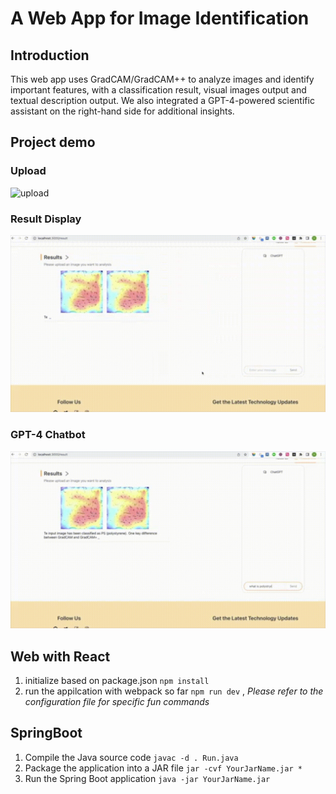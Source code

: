 # A Web App for Image Identification

## Introduction

This web app uses GradCAM/GradCAM++ to analyze images and identify important features, with a classification result, visual images output and textual description output. We also integrated a GPT-4-powered scientific assistant on the right-hand side for additional insights.

## Project demo

### Upload
![upload](./upload.gif)
### Result Display
![clsResult_desc](./clsResult_desc.gif)
### GPT-4 Chatbot 
![chatbot](./chatbot.gif)
## Web with React

1. initialize based on package.json `npm install`
2. run the appilcation with webpack so far
   `npm run dev` , *Please refer to the configuration file for specific fun commands*
   
## SpringBoot

1. Compile the Java source code `javac -d . Run.java`
2. Package the application into a JAR file `jar -cvf YourJarName.jar *`
3. Run the Spring Boot application `java -jar YourJarName.jar`
